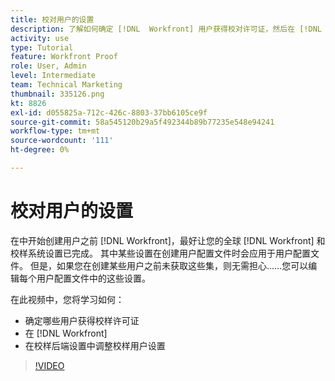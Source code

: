 ```yaml
---
title: 校对用户的设置
description: 了解如何确定 [!DNL  Workfront] 用户获得校对许可证，然后在 [!DNL Workfront] 和后端设置。
activity: use
type: Tutorial
feature: Workfront Proof
role: User, Admin
level: Intermediate
team: Technical Marketing
thumbnail: 335126.png
kt: 8826
exl-id: d055825a-712c-426c-8803-37bb6105ce9f
source-git-commit: 58a545120b29a5f492344b89b77235e548e94241
workflow-type: tm+mt
source-wordcount: '111'
ht-degree: 0%

---
```


# 校对用户的设置

在中开始创建用户之前 [!DNL  Workfront]，最好让您的全球 [!DNL Workfront] 和校样系统设置已完成。 其中某些设置在创建用户配置文件时会应用于用户配置文件。 但是，如果您在创建某些用户之前未获取这些集，则无需担心……您可以编辑每个用户配置文件中的这些设置。


在此视频中，您将学习如何：

* 确定哪些用户获得校样许可证
* 在 [!DNL  Workfront]
* 在校样后端设置中调整校样用户设置

>[!VIDEO](https://video.tv.adobe.com/v/335126/?quality=12)

<!--
Lean More URLs
-->
